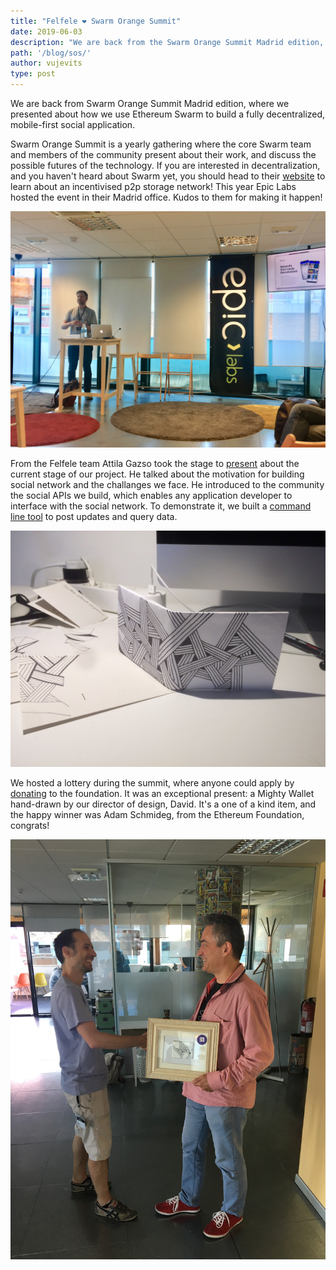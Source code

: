 ```yaml
---
title: "Felfele ❤️ Swarm Orange Summit"
date: 2019-06-03
description: "We are back from the Swarm Orange Summit Madrid edition, where we presented about how we use Ethereum Swarm to build a fully decentralized, mobile-first social application."
path: '/blog/sos/'
author: vujevits
type: post
---
```


We are back from Swarm Orange Summit Madrid edition, where we presented about how we use Ethereum Swarm to build a fully decentralized, mobile-first social application.

Swarm Orange Summit is a yearly gathering where the core Swarm team and members of the community present about their work, and discuss the possible futures of the technology. If you are interested in decentralization, and you haven't heard about Swarm yet, you should head to their [website](https://ethswarm.org) to learn about an incentivised p2p storage network! This year Epic Labs hosted the event in their Madrid office. Kudos to them for making it happen!

![](./attila-present.jpg)

From the Felfele team Attila Gazso took the stage to [present](https://prezi.com/qhpiczkatr-r) about the current stage of our project. He talked about the motivation for building social network and the challanges we face. He introduced to the community the social APIs we build, which enables any application developer to interface with the social network. To demonstrate it, we built a [command line tool](https://github.com/felfele/felfele/tree/master/src/cli) to post updates and query data.

![](./mighty-wallet.jpg)

We hosted a lottery during the summit, where anyone could apply by [donating](https://felfele.org/donate) to the foundation. It was an exceptional present: a Mighty Wallet hand-drawn by our director of design, David. It's a one of a kind item, and the happy winner was Adam Schmideg, from the Ethereum Foundation, congrats!

![](./wallet-winner.jpg)
